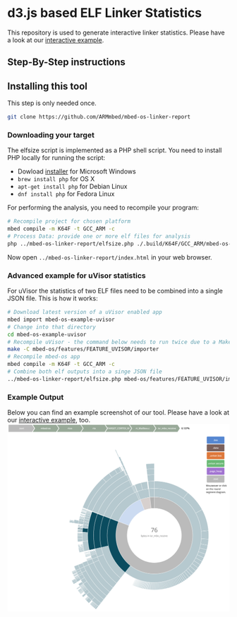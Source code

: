 # d3.js based ELF Linker Statistics
This repository is used to generate interactive linker statistics. Please have a look at our [interactive example](https://armmbed.github.io/mbed-os-linker-report/).


## Step-By-Step instructions
## Installing this tool
This step is only needed once.
```bash
git clone https://github.com/ARMmbed/mbed-os-linker-report
```
### Downloading your target

The elfsize script is implemented as a PHP shell script. You need to install PHP locally for running the script:
- Dowload [installer](http://windows.php.net/download/) for Microsoft Windows
- `brew install php` for OS X
- `apt-get install php` for Debian Linux
- `dnf install php` for Fedora Linux

For performing the analysis, you need to recompile your program:
```bash
# Recompile project for chosen platform
mbed compile -m K64F -t GCC_ARM -c
# Process Data: provide one or more elf files for analysis
php ../mbed-os-linker-report/elfsize.php ./.build/K64F/GCC_ARM/mbed-os-example-blinky.elf > ../mbed-os-linker-report/html/data-flare.js
```

Now open `../mbed-os-linker-report/index.html` in your web browser.

### Advanced example for uVisor statistics
For uVisor the statistics of two ELF files need to be combined into a single JSON file. This is how it works:
```bash
# Download latest version of a uVisor enabled app
mbed import mbed-os-example-uvisor
# Change into that directory
cd mbed-os-example-uvisor
# Recompile uVisor - the command below needs to run twice due to a Makefile bug
make -C mbed-os/features/FEATURE_UVISOR/importer
# Recompile mbed-os app
mbed compile -m K64F -t GCC_ARM -c
# Combine both elf outputs into a singe JSON file
../mbed-os-linker-report/elfsize.php mbed-os/features/FEATURE_UVISOR/importer/TARGET_IGNORE/uvisor/platform/kinetis/release/configuration_kinetis_cortex_m4_0x1fff0000.elf .build/K64F/GCC_ARM/mbed-os-example-uvisor.elf > ../mbed-os-linker-report/html/data-flare.js
```

### Example Output
Below you can find an example screenshot of our tool. Please have a look at our [interactive example](https://armmbed.github.io/mbed-os-linker-report/), too.
![d3.js based ELF Linker Statistics](docs/example.png)
